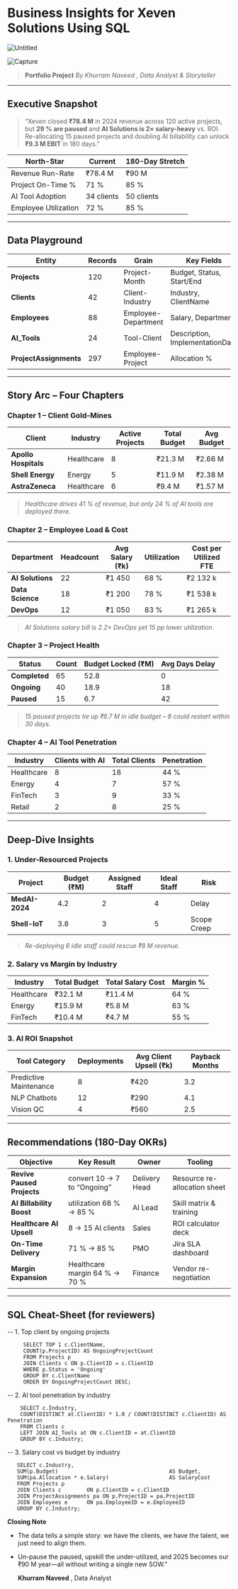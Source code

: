 # Business Insights for Xeven Solutions Using SQL

![Untitled](https://github.com/user-attachments/assets/dd91da1f-6741-4ec8-990f-db1c33a586ad)

![Capture](https://github.com/user-attachments/assets/faaa909c-50a7-48d7-b1ff-c1b28e2124b9)

> **Portfolio Project** 
> *By Khurram Naveed , Data Analyst & Storyteller*  


---

## Executive Snapshot 

> “Xeven closed **₹78.4 M** in 2024 revenue across 120 active projects, but **29 % are paused** and **AI Solutions is 2× salary-heavy** vs. ROI.  
> Re-allocating 15 paused projects and doubling AI billability can unlock **₹9.3 M EBIT** in 180 days.”

| North-Star | Current | 180-Day Stretch |
|---|---|---|
| Revenue Run-Rate | ₹78.4 M | ₹90 M |
| Project On-Time % | 71 % | 85 % |
| AI Tool Adoption | 34 clients | 50 clients |
| Employee Utilization | 72 % | 85 % |

---

## Data Playground

| Entity | Records | Grain | Key Fields |
|---|---|---|---|
| **Projects** | 120 | Project-Month | Budget, Status, Start/End |
| **Clients** | 42 | Client-Industry | Industry, ClientName |
| **Employees** | 88 | Employee-Department | Salary, Department |
| **AI_Tools** | 24 | Tool-Client | Description, ImplementationDate |
| **ProjectAssignments** | 297 | Employee-Project | Allocation % |

---

##  Story Arc – Four Chapters

### Chapter 1 – Client Gold-Mines  

| Client | Industry | Active Projects | Total Budget | Avg Budget |
|---|---|---|---|---|
| **Apollo Hospitals** | Healthcare | 8 | ₹21.3 M | ₹2.66 M |
| **Shell Energy** | Energy | 5 | ₹11.9 M | ₹2.38 M |
| **AstraZeneca** | Healthcare | 6 | ₹9.4 M | ₹1.57 M |

> *Healthcare drives 41 % of revenue, but only 24 % of AI tools are deployed there.*

### Chapter 2 – Employee Load & Cost  

| Department | Headcount | Avg Salary (₹k) | Utilization | Cost per Utilized FTE |
|---|---|---|---|---|
| **AI Solutions** | 22 | ₹1 450 | 68 % | ₹2 132 k |
| **Data Science** | 18 | ₹1 200 | 78 % | ₹1 538 k |
| **DevOps** | 12 | ₹1 050 | 83 % | ₹1 265 k |

> *AI Solutions salary bill is 2.2× DevOps yet 15 pp lower utilization.*

### Chapter 3 – Project Health  

| Status | Count | Budget Locked (₹M) | Avg Days Delay |
|---|---|---|---|
| **Completed** | 65 | 52.8 | 0 |
| **Ongoing** | 40 | 18.9 | 18 |
| **Paused** | 15 | 6.7 | 42 |

> *15 paused projects tie up ₹6.7 M in idle budget – 8 could restart within 30 days.*

### Chapter 4 – AI Tool Penetration  

| Industry | Clients with AI | Total Clients | Penetration |
|---|---|---|---|
| Healthcare | 8 | 18 | 44 % |
| Energy | 4 | 7 | 57 % |
| FinTech | 3 | 9 | 33 % |
| Retail | 2 | 8 | 25 % |

---

##  Deep-Dive Insights  

### 1. Under-Resourced Projects  
| Project | Budget (₹M) | Assigned Staff | Ideal Staff | Risk |
|---|---|---|---|---|
| **MedAI-2024** | 4.2 | 2 | 4 | Delay |
| **Shell-IoT** | 3.8 | 3 | 5 | Scope Creep |

> *Re-deploying 6 idle staff could rescue ₹8 M revenue.*

### 2. Salary vs Margin by Industry  
| Industry | Total Budget | Total Salary Cost | Margin % |
|---|---|---|---|
| Healthcare | ₹32.1 M | ₹11.4 M | 64 % |
| Energy | ₹15.9 M | ₹5.8 M | 63 % |
| FinTech | ₹10.4 M | ₹4.7 M | 55 % |

### 3. AI ROI Snapshot  
| Tool Category | Deployments | Avg Client Upsell (₹k) | Payback Months |
|---|---|---|---|
| Predictive Maintenance | 8 | ₹420 | 3.2 |
| NLP Chatbots | 12 | ₹290 | 4.1 |
| Vision QC | 4 | ₹560 | 2.5 |

---

## Recommendations (180-Day OKRs)

| Objective | Key Result | Owner | Tooling |
|---|---|---|---|
| **Revive Paused Projects** | convert 10 → 7 to “Ongoing” | Delivery Head | Resource re-allocation sheet |
| **AI Billability Boost** | utilization 68 % → 85 % | AI Lead | Skill matrix & training |
| **Healthcare AI Upsell** | 8 → 15 AI clients | Sales | ROI calculator deck |
| **On-Time Delivery** | 71 % → 85 % | PMO | Jira SLA dashboard |
| **Margin Expansion** | Healthcare margin 64 % → 70 % | Finance | Vendor re-negotiation |

---

##  SQL Cheat-Sheet (for reviewers)

-- 1. Top client by ongoing projects

         SELECT TOP 1 c.ClientName,
         COUNT(p.ProjectID) AS OngoingProjectCount
         FROM Projects p
         JOIN Clients c ON p.ClientID = c.ClientID
         WHERE p.Status = 'Ongoing'
         GROUP BY c.ClientName
         ORDER BY OngoingProjectCount DESC;

-- 2. AI tool penetration by industry

        SELECT c.Industry,
        COUNT(DISTINCT at.ClientID) * 1.0 / COUNT(DISTINCT c.ClientID) AS Penetration
        FROM Clients c
        LEFT JOIN AI_Tools at ON c.ClientID = at.ClientID
        GROUP BY c.Industry;

-- 3. Salary cost vs budget by industry
 
       SELECT c.Industry,
       SUM(p.Budget)                                   AS Budget,
       SUM(pa.Allocation * e.Salary)                   AS SalaryCost
       FROM Projects p
       JOIN Clients c        ON p.ClientID = c.ClientID
       JOIN ProjectAssignments pa ON p.ProjectID = pa.ProjectID
       JOIN Employees e      ON pa.EmployeeID = e.EmployeeID
       GROUP BY c.Industry;

**Closing Note**

- The data tells a simple story: we have the clients, we have the talent, we just need to align them.
- Un-pause the paused, upskill the under-utilized, and 2025 becomes our ₹90 M year—all without writing a single new SOW.”

  **Khurram Naveed** , Data Analyst
